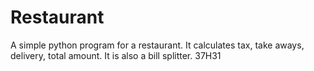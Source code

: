 # Restaurant
A simple python program for a restaurant.
It calculates tax, take aways, delivery, total amount.
It is also a bill splitter.
37H31
